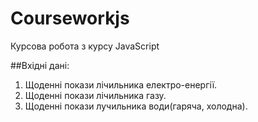 # Courseworkjs

Курсова робота з курсу JavaScript

##Вхідні дані:
1. Щоденні покази лічильника електро-енергії.
2. Щоденні покази лічильника газу.
3. Щоденні покази лучильника води(гаряча, холодна).